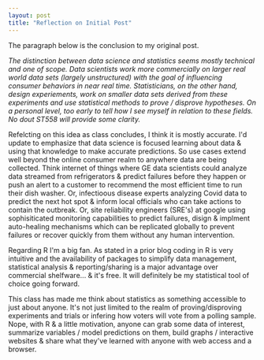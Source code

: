 ```yaml
---
layout: post
title: "Reflection on Initial Post"
---
```

The paragraph below is the conclusion to my original post.

*The distinction between data science and statistics seems mostly technical and one of scope.  Data scientists work more commercially on larger real world data sets (largely unstructured) with the goal of influencing consumer behaviors in near real time. Statisticians, on the other hand, design experiements, work on smaller data sets derived from these experiments and use statistical methods to prove / disprove hypotheses.  On a personal level, too early to tell how I see myself in relation to these fields.  No dout ST558 will provide some clarity.*

Refelcting on this idea as class concludes, I think it is mostly accurate.  I'd update to emphasize that data science is focused learning about data & using that knowledge to make accurate predictions.  So use cases extend well beyond the online consumer realm to anywhere data are being collected. Think internet of things where GE data scientists could analyze data streamed from refrigerators & predict failures before they happen or push an alert to a customer to recommend the most efficient time to run their dish washer. Or, infectioous disease experts analyzing Covid data to predict the next hot spot & inform local officials who can take actions to contain the outbreak.  Or, site reliability engineers (SRE's) at google using sophisiticated monitoring capabilities to predict failures, disign & implment auto-healing mechanisms which can be replicated globally to prevent failures or recover quickly from them without any human intervention.

Regarding R I'm a big fan.  As stated in a prior blog coding in R is very intuitive and the availability of packages to simplify data management, statistical analysis & reporting/sharing is a major advantage over commercial shelfware... & it's free.  It will definitely be my statistical tool of choice going forward.  

This class has made me think about statistics as something accessible to just about anyone.   It's not just limited to the realm of proving/disproving experiments and trials or infering how voters will vote from a polling sample.  Nope, with R & a little motivation, anyone can grab some data of interest, summarize variables / model predictions on them, build graphs / interactive websites & share what they've learned with anyone with web access and a browser.

